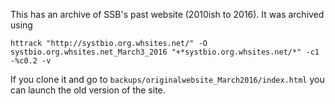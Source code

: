 This has an archive of SSB's past website (2010ish to 2016). It was archived using

```
httrack "http://systbio.org.whsites.net/" -O systbio.org.whsites.net_March3_2016 "+*systbio.org.whsites.net/*" -c1 -%c0.2 -v
```

If you clone it and go to `backups/originalwebsite_March2016/index.html` you can launch the old version of the site.
